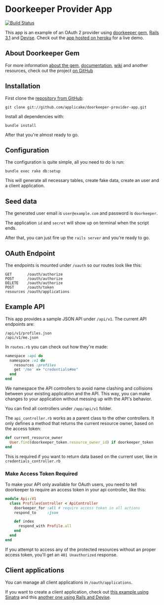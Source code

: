 # Doorkeeper Provider App

[![Build Status](https://secure.travis-ci.org/applicake/doorkeeper-provider-app.png)](http://travis-ci.org/applicake/doorkeeper-provider-app)

This app is an example of an OAuth 2 provider using [doorkeeper gem](https://github.com/applicake/doorkeeper), [Rails 3.1](http://rubyonrails.org/) and [Devise](https://github.com/plataformatec/devise). Check out the [app hosted on heroku](http://doorkeeper-provider.herokuapp.com/) for a live demo.

## About Doorkeeper Gem

For more information [about the gem](https://github.com/applicake/doorkeeper), [documentation](https://github.com/applicake/doorkeeper#readme), [wiki](https://github.com/applicake/doorkeeper/wiki/_pages) and another resources, check out the project [on GitHub](https://github.com/applicake/doorkeeper)

## Installation

First clone the [repository from GitHub](https://github.com/applicake/doorkeeper-provider-app):

    git clone git://github.com/applicake/doorkeeper-provider-app.git

Install all dependencies with:

    bundle install

After that you're almost ready to go.

## Configuration

The configuration is quite simple, all you need to do is run:

    bundle exec rake db:setup

This will generate all necessary tables, create fake data, create an user and a client application.

## Seed data

The generated user email is `user@example.com` and password is `doorkeeper`.

The application `id` and `secret` will show up on terminal when the script ends.

After that, you can just fire up the `rails server` and you're ready to go.

## OAuth Endpoint

The endpoints is mounted under `/oauth` so our routes look like this:

    GET       /oauth/authorize
    POST      /oauth/authorize
    DELETE    /oauth/authorize
    POST      /oauth/token
    resources /oauth/applications

## Example API

This app provides a sample JSON API under `/api/v1`. The current API endpoints are:

    /api/v1/profiles.json
    /api/v1/me.json

In `routes.rb` you can check out how they're made:

``` ruby
namespace :api do
  namespace :v1 do
    resources :profiles
    get '/me' => "credentials#me"
  end
end
```

We namespace the API controllers to avoid name clashing and collisions between your existing application and the API. This way, you can make changes to your application without messing up with the API's behavior.

You can find all controllers under `/app/api/v1` folder.

The `api_controller.rb` works as a parent class to the other controllers. It only defines a method that returns the current resource owner, based on the access token:

``` ruby
def current_resource_owner
  User.find(doorkeeper_token.resource_owner_id) if doorkeeper_token
end
```

This is required if you want to return data based on the current user, like in `credentials_controller.rb`

### Make Access Token Required

To make your API only available for OAuth users, you need to tell doorkeeper to require an access token in your api controller, like this:

``` ruby
module Api::V1
  class ProfilesController < ApiController
    doorkeeper_for :all # require access token in all actions
    respond_to     :json

    def index
      respond_with Profile.all
    end
  end
end
```

If you attempt to access any of the protected resources without an proper access token, you'll get an `401 Unauthorized` response.

## Client applications

You can manage all client applications in `/oauth/applications`.

If you want to create a client application, check out [this example using Sinatra](http://doorkeeper-sinatra.herokuapp.com) and this [another one using Rails and Devise](http://doorkeeper-devise.herokuapp.com).
